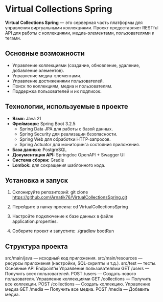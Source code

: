 # Virtual Collections Spring

**Virtual Collections Spring** — это серверная часть платформы для управления виртуальными коллекциями. Проект предоставляет RESTful API для работы с коллекциями, медиа-элементами, пользователями и тегами.

## Основные возможности

- Управление коллекциями (создание, обновление, удаление, добавление элементов).
- Управление медиа-элементами.
- Управление достижениями пользователей.
- Поиск по коллекциям, медиа и пользователям.
- Поддержка пользователей и их подписок.

## Технологии, используемые в проекте

- **Язык:** Java 21
- **Фреймворк:** Spring Boot 3.2.5
    - Spring Data JPA для работы с базой данных.
    - Spring Security для реализации безопасности.
    - Spring Web для обработки HTTP-запросов.
    - Spring Actuator для мониторинга состояния приложения.
- **База данных:** PostgreSQL
- **Документация API:** Springdoc OpenAPI + Swagger UI
- **Система сборки:** Gradle
- **Lombok:** для сокращения шаблонного кода.

## Установка и запуск

1. Склонируйте репозиторий:
   git clone https://github.com/Arnatik76/VirtualCollectionsSpring.git

2. Перейдите в папку проекта:
   cd VirtualCollectionsSpring

3. Настройте подключение к базе данных в файле application.properties.
4. Соберите проект и запустите:
   ./gradlew bootRun

## Структура проекта
src/main/java — исходный код приложения.
src/main/resources — ресурсы приложения (настройки, SQL-скрипты и т.д.).
src/test — тесты.
Основные API Endpoint'ы
Управление пользователями
GET /users — Получить всех пользователей.
POST /users — Создать нового пользователя.
Управление коллекциями
GET /collections — Получить все коллекции.
POST /collections — Создать коллекцию.
Управление медиа
GET /media — Получить все медиа.
POST /media — Добавить медиа.
